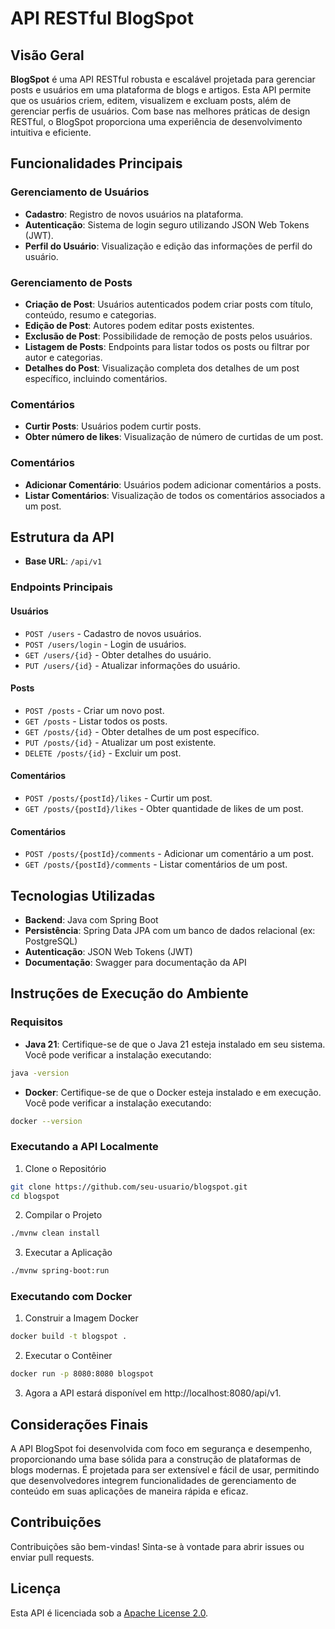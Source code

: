 # API RESTful BlogSpot
[](./github/cover.png)

## Visão Geral
**BlogSpot** é uma API RESTful robusta e escalável projetada para gerenciar posts e usuários em uma plataforma de blogs e artigos. Esta API permite que os usuários criem, editem, visualizem e excluam posts, além de gerenciar perfis de usuários. Com base nas melhores práticas de design RESTful, o BlogSpot proporciona uma experiência de desenvolvimento intuitiva e eficiente.

## Funcionalidades Principais

### Gerenciamento de Usuários
- **Cadastro**: Registro de novos usuários na plataforma.
- **Autenticação**: Sistema de login seguro utilizando JSON Web Tokens (JWT).
- **Perfil do Usuário**: Visualização e edição das informações de perfil do usuário.

### Gerenciamento de Posts
- **Criação de Post**: Usuários autenticados podem criar posts com título, conteúdo, resumo e categorias.
- **Edição de Post**: Autores podem editar posts existentes.
- **Exclusão de Post**: Possibilidade de remoção de posts pelos usuários.
- **Listagem de Posts**: Endpoints para listar todos os posts ou filtrar por autor e categorias.
- **Detalhes do Post**: Visualização completa dos detalhes de um post específico, incluindo comentários.

### Comentários
- **Curtir Posts**: Usuários podem curtir posts.
- **Obter número de likes**: Visualização de número de curtidas de um post.
  
### Comentários
- **Adicionar Comentário**: Usuários podem adicionar comentários a posts.
- **Listar Comentários**: Visualização de todos os comentários associados a um post.

## Estrutura da API
- **Base URL**: `/api/v1`

### Endpoints Principais
#### Usuários
- `POST /users` - Cadastro de novos usuários.
- `POST /users/login` - Login de usuários.
- `GET /users/{id}` - Obter detalhes do usuário.
- `PUT /users/{id}` - Atualizar informações do usuário.

#### Posts
- `POST /posts` - Criar um novo post.
- `GET /posts` - Listar todos os posts.
- `GET /posts/{id}` - Obter detalhes de um post específico.
- `PUT /posts/{id}` - Atualizar um post existente.
- `DELETE /posts/{id}` - Excluir um post.

#### Comentários
- `POST /posts/{postId}/likes` - Curtir um post.
- `GET /posts/{postId}/likes` - Obter quantidade de likes de um post.
  
#### Comentários
- `POST /posts/{postId}/comments` - Adicionar um comentário a um post.
- `GET /posts/{postId}/comments` - Listar comentários de um post.

## Tecnologias Utilizadas
- **Backend**: Java com Spring Boot
- **Persistência**: Spring Data JPA com um banco de dados relacional (ex: PostgreSQL)
- **Autenticação**: JSON Web Tokens (JWT)
- **Documentação**: Swagger para documentação da API

## Instruções de Execução do Ambiente

### Requisitos
- **Java 21**: Certifique-se de que o Java 21 esteja instalado em seu sistema. Você pode verificar a instalação executando:
```bash
java -version
```
- **Docker**: Certifique-se de que o Docker esteja instalado e em execução. Você pode verificar a instalação executando:
```bash
docker --version
```
### Executando a API Localmente
1. Clone o Repositório
```bash
git clone https://github.com/seu-usuario/blogspot.git
cd blogspot
```

2. Compilar o Projeto
```bash
./mvnw clean install
```
3. Executar a Aplicação
```bash
./mvnw spring-boot:run
```

### Executando com Docker
1. Construir a Imagem Docker
```bash
docker build -t blogspot .
```

2. Executar o Contêiner
```bash
docker run -p 8080:8080 blogspot
```
3. Agora a API estará disponível em http://localhost:8080/api/v1.

## Considerações Finais
A API BlogSpot foi desenvolvida com foco em segurança e desempenho, proporcionando uma base sólida para a construção de plataformas de blogs modernas. É projetada para ser extensível e fácil de usar, permitindo que desenvolvedores integrem funcionalidades de gerenciamento de conteúdo em suas aplicações de maneira rápida e eficaz.

## Contribuições
Contribuições são bem-vindas! Sinta-se à vontade para abrir issues ou enviar pull requests.

## Licença
Esta API é licenciada sob a [Apache License 2.0](https://www.apache.org/licenses/LICENSE-2.0).
